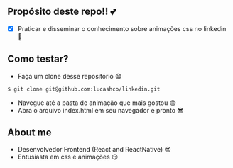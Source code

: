 ## Propósito deste repo!! 💕
- [x] Praticar e disseminar o conhecimento sobre animações css no linkedin 🚀


## Como testar?
- Faça um clone desse repositório 😁
```sh
$ git clone git@github.com:lucashco/linkedin.git
```
- Navegue até a pasta de animação que mais gostou 😊
- Abra o arquivo index.html em seu navegador e pronto 😎

## About me
- Desenvolvedor Frontend (React and ReactNative) 😍
- Entusiasta em css e animações 😏
